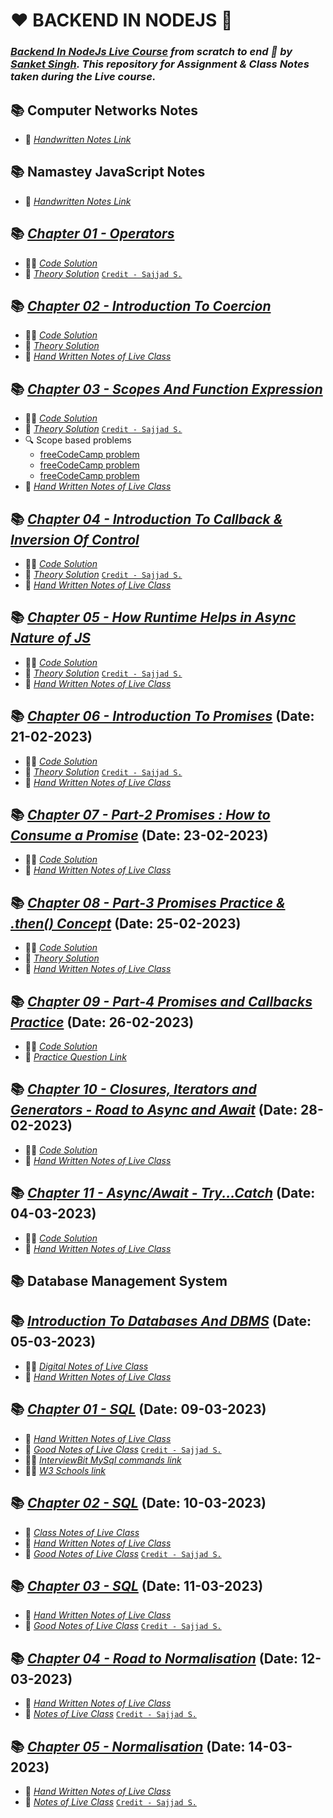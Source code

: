 # ❤️ BACKEND IN NODEJS 🙏
### _[Backend In NodeJs Live Course](https://sanketsingh8670.ongraphy.com/courses/Learn-Backend-In-NodeJS-From-Scratch---December-Batch-63261b48e4b0f3cf8bd9fcbf) from scratch to end 🚀 by [Sanket Singh](https://in.linkedin.com/in/singhsanket143). This repository for Assignment & Class Notes taken during the Live course._

## 📚 Computer Networks Notes
- 📖 [_Handwritten Notes Link_](https://drive.google.com/file/d/1sixK5Pjb2vs-jVNtwYuRYQk_ZUJkcfut/view?usp=sharing)

## 📚 Namastey JavaScript Notes
- 📖 [_Handwritten Notes Link_](https://drive.google.com/file/d/1uP0lj8GFqUm5dgUnEo2-dtFdTuMFSrav/view?usp=sharing)
## 📚 [_Chapter 01 - Operators_](https://tinyurl.com/2p8futts) 
- 👨‍💻 [_Code Solution_](https://tinyurl.com/mry4f83t)
- 📖 [_Theory Solution_](https://tinyurl.com/2p8fspya) [`Credit - Sajjad S.`](https://www.linkedin.com/in/sajjadsalaria/)

## 📚 [_Chapter 02 - Introduction To Coercion_](https://tinyurl.com/coercionss) 
- 👨‍💻 [_Code Solution_](https://tinyurl.com/coercioncode)
- 📖 [_Theory Solution_](https://tinyurl.com/ys824c6u) 
- 📝 [_Hand Written Notes of Live Class_](https://drive.google.com/file/d/1VLwBOzXOJqO7gafS-jk64ytzUGyKJYC7/view?usp=sharing)

## 📚 [_Chapter 03 - Scopes And Function Expression_](https://tinyurl.com/scopesAndFunctionExpression) 
- 👨‍💻 [_Code Solution_](https://tinyurl.com/scopesCode)
- 📖 [_Theory Solution_](https://tinyurl.com/scopesTheory) [`Credit - Sajjad S.`](https://www.linkedin.com/in/sajjadsalaria/)
- 🔍 Scope based problems
    - [freeCodeCamp problem](https://www.freecodecamp.org/learn/javascript-algorithms-and-data-structures/basic-javascript/global-scope-and-functions)
    - [freeCodeCamp problem](https://www.freecodecamp.org/learn/javascript-algorithms-and-data-structures/basic-javascript/local-scope-and-functions)
    - [freeCodeCamp problem](https://www.freecodecamp.org/learn/javascript-algorithms-and-data-structures/basic-javascript/global-vs--local-scope-in-functions)
- 📝 [_Hand Written Notes of Live Class_](https://drive.google.com/file/d/1vRezgwmXytXcqNPAOG7xtGhXx9-Mb53Y/view?usp=sharing)

## 📚 [_Chapter 04 - Introduction To Callback & Inversion Of Control_](https://tinyurl.com/callbackAndInversionOfControl) 
- 👨‍💻 [_Code Solution_](https://tinyurl.com/callbackCode)
- 📖 [_Theory Solution_](https://tinyurl.com/callbackTheory)  [`Credit - Sajjad S.`](https://www.linkedin.com/in/sajjadsalaria/)
- 📝 [_Hand Written Notes of Live Class_](https://drive.google.com/file/d/1efCCLd3vggFG4vPJnnhwNnM_q5po40XX/view?usp=sharing)

## 📚 [_Chapter 05 - How Runtime Helps in Async Nature of JS_](https://tinyurl.com/asyncNature) 
- 👨‍💻 [_Code Solution_](https://tinyurl.com/asyncCode)
- 📖 [_Theory Solution_](https://tinyurl.com/asyncTheory)  [`Credit - Sajjad S.`](https://www.linkedin.com/in/sajjadsalaria/)
- 📝 [_Hand Written Notes of Live Class_](https://drive.google.com/file/d/1ew8Za_KirMdhYZk2pvajDzaUyLBhjE68/view?usp=sharing)

## 📚 [_Chapter 06 - Introduction To Promises_](https://github.com/Sachin-RJ7/JS-Backend/tree/master/JavaScript/Chapter%2006%20-%20Introduction%20To%20Promises) (Date: 21-02-2023)
- 👨‍💻 [_Code Solution_](https://github.com/Sachin-RJ7/JS-Backend/tree/master/JavaScript/Chapter%2006%20-%20Introduction%20To%20Promises/Code)
- 📖 [_Theory Solution_](https://github.com/Sachin-RJ7/JS-Backend/tree/master/JavaScript/Chapter%2006%20-%20Introduction%20To%20Promises/Theory)  [`Credit - Sajjad S.`](https://www.linkedin.com/in/sajjadsalaria/)
- 📝 [_Hand Written Notes of Live Class_](https://drive.google.com/file/d/1shkT8joyN6bMNiDbyPTLmAOMys6wxv-A/view?usp=sharing)

## 📚 [_Chapter 07 - Part-2 Promises : How to Consume a Promise_](https://github.com/Sachin-RJ7/JS-Backend/tree/master/JavaScript/Chapter%2007%20-%20How%20to%20consume%20a%20promise-%20Part-2) (Date: 23-02-2023)
- 👨‍💻 [_Code Solution_](https://github.com/Sachin-RJ7/JS-Backend/tree/master/JavaScript/Chapter%2007%20-%20How%20to%20consume%20a%20promise-%20Part-2/Code)
- 📝 [_Hand Written Notes of Live Class_](https://drive.google.com/file/d/1u4_viuMVeezWrcCGcy4fMPWhSmU5tfJd/view?usp=sharing)

## 📚 [_Chapter 08 - Part-3 Promises Practice & .then() Concept_](https://github.com/Sachin-RJ7/JS-Backend/tree/master/JavaScript/Chapter%2008%20-%20Part%20-%203%20%20Promises%20practice) (Date: 25-02-2023)
- 👨‍💻 [_Code Solution_](https://github.com/Sachin-RJ7/JS-Backend/tree/master/JavaScript/Chapter%2008%20-%20Part%20-%203%20%20Promises%20practice/Code)
- 📖 [_Theory Solution_](https://github.com/Sachin-RJ7/JS-Backend/tree/master/JavaScript/Chapter%2008%20-%20Part%20-%203%20%20Promises%20practice/Theory)  
- 📝 [_Hand Written Notes of Live Class_](https://drive.google.com/file/d/1uEFACA5cA5Fbh0i8FnwPqKAi-3tvMP4r/view?usp=sharing)

## 📚 [_Chapter 09 - Part-4 Promises and Callbacks Practice_](https://github.com/Sachin-RJ7/JS-Backend/tree/master/JavaScript/Chapter%2009%20-%20Part%20-%204%20%20Promises%20and%20callbacks%20practice) (Date: 26-02-2023)
- 👨‍💻 [_Code Solution_](https://github.com/Sachin-RJ7/JS-Backend/tree/master/JavaScript/Chapter%2009%20-%20Part%20-%204%20%20Promises%20and%20callbacks%20practice/Code)
- 📝 [_Practice Question Link_](https://drive.google.com/file/d/1hnYKAaeyyE3TMkYKBIVyNbRhXKnK0qmd/view?usp=sharing)

## 📚 [_Chapter 10 - Closures, Iterators and Generators - Road to Async and Await_](https://github.com/Sachin-RJ7/JS-Backend/tree/master/JavaScript/Chapter%2010%20-%20Closures%20-%20Iterators%20and%20Generators) (Date: 28-02-2023)
- 👨‍💻 [_Code Solution_](https://github.com/Sachin-RJ7/JS-Backend/tree/master/JavaScript/Chapter%2010%20-%20Closures%20-%20Iterators%20and%20Generators/Code)
- 📝 [_Hand Written Notes of Live Class_](https://drive.google.com/file/d/1uJCrxKv4cvO5PL53YOQBk85DGpzrHVNX/view?usp=sharing)

## 📚 [_Chapter 11 - Async/Await - Try...Catch_](https://github.com/Sachin-RJ7/JS-Backend/tree/master/JavaScript/Chapter%2011%20-%20Async-Await%20-%20Try%20and%20Catch) (Date: 04-03-2023)
- 👨‍💻 [_Code Solution_](https://github.com/Sachin-RJ7/JS-Backend/tree/master/JavaScript/Chapter%2011%20-%20Async-Await%20-%20Try%20and%20Catch/Code)
- 📝 [_Hand Written Notes of Live Class_](https://drive.google.com/file/d/1maZyIMYM5U7uD5DAcdjQWpLQRWz6Sy54/view?usp=sharing)


## 📚 Database Management System
## 📚 [_Introduction To Databases And DBMS_](https://github.com/Sachin-RJ7/JS-Backend/tree/master/DBMS/Introduction%20To%20Databases%20and%20DBMS) (Date: 05-03-2023)
- 👨‍💻 [_Digital Notes of Live Class_](https://drive.google.com/file/d/120d3D5ZOOA03nfPV1rXm87eeryj4kZWf/view?usp=sharing)
- 📝 [_Hand Written Notes of Live Class_](https://drive.google.com/file/d/1o3uqXUuyJITDlmq85_9s63URUa0Wm2SY/view?usp=sharing)

## 📚 [_Chapter 01 - SQL_](https://github.com/Sachin-RJ7/JS-Backend/tree/master/DBMS/SQL1) (Date: 09-03-2023)
- 📝 [_Hand Written Notes of Live Class_](https://drive.google.com/file/d/1062acc_kFyOhv92UFxIlXqUM0SB6C34O/view?usp=sharing)
- 📝 [_Good Notes of Live Class_](https://github.com/Sachin-RJ7/JS-Backend/blob/master/DBMS/SQL1/SQL1.md) [`Credit - Sajjad S.`](https://www.linkedin.com/in/sajjadsalaria/)
- 👨‍💻 [_InterviewBit MySql commands link_](https://www.interviewbit.com/blog/mysql-commands/)
- 👨‍💻 [_W3 Schools link_](https://www.w3schools.com/mysql/mysql_sql.asp)

## 📚 [_Chapter 02 - SQL_](https://github.com/Sachin-RJ7/JS-Backend/tree/master/DBMS/SQL2) (Date: 10-03-2023)
- 📝 [_Class Notes of Live Class_](https://drive.google.com/file/d/1R9DXkh0waSGqakEvP3Q5AJBgrpaVEloU/view?usp=sharing)
- 📝 [_Hand Written Notes of Live Class_](https://github.com/Sachin-RJ7/JS-Backend/blob/master/DBMS/SQL2/notes.md)
- 📝 [_Good Notes of Live Class_](https://github.com/Sachin-RJ7/JS-Backend/blob/master/DBMS/SQL2/SQL2.md) [`Credit - Sajjad S.`](https://www.linkedin.com/in/sajjadsalaria/)

## 📚 [_Chapter 03 - SQL_](https://github.com/Sachin-RJ7/JS-Backend/tree/master/DBMS/SQL3) (Date: 11-03-2023)
- 📝 [_Hand Written Notes of Live Class_](https://drive.google.com/file/d/14Cctr_PZl6RdsvGOWALANTH8dKB3egq2/view?usp=sharing)
- 📝 [_Good Notes of Live Class_](https://github.com/Sachin-RJ7/JS-Backend/blob/master/DBMS/SQL3/SQL3.md) [`Credit - Sajjad S.`](https://www.linkedin.com/in/sajjadsalaria/)

## 📚 [_Chapter 04 - Road to Normalisation_](https://github.com/Sachin-RJ7/JS-Backend/tree/master/DBMS/Road%20To%20Normalisation) (Date: 12-03-2023)
- 📝 [_Hand Written Notes of Live Class_](https://drive.google.com/file/d/15abeu-izNhzlqF8FSuNspcIQuI9CEvF7/view?usp=sharing)
- 📝 [_Notes of Live Class_](https://github.com/Sachin-RJ7/JS-Backend/blob/master/DBMS/Road%20To%20Normalisation/Normalization-I.md) [`Credit - Sajjad S.`](https://www.linkedin.com/in/sajjadsalaria/)

## 📚 [_Chapter 05 - Normalisation_](https://github.com/Sachin-RJ7/JS-Backend/tree/master/DBMS/sNormalisation%20Part%202) (Date: 14-03-2023)
- 📝 [_Hand Written Notes of Live Class_](https://drive.google.com/file/d/1QjNjcZiafn2kY6T5aPCXIpQK_KM9UtyG/view?usp=sharing)
- 📝 [_Notes of Live Class_](https://github.com/Sachin-RJ7/JS-Backend/blob/master/DBMS/sNormalisation%20Part%202/Normalization-II.md) [`Credit - Sajjad S.`](https://www.linkedin.com/in/sajjadsalaria/)



 